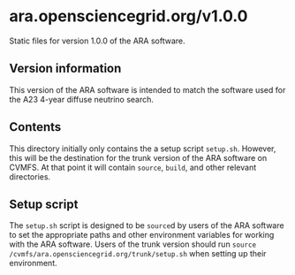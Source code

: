 # ara.opensciencegrid.org/v1.0.0

Static files for version 1.0.0 of the ARA software.

## Version information

This version of the ARA software is intended to match the software used for the A23 4-year diffuse neutrino search.

## Contents

This directory initially only contains the a setup script `setup.sh`. However, this will be the destination for the trunk version of the ARA software on CVMFS. At that point it will contain `source`, `build`, and other relevant directories.

## Setup script

The `setup.sh` script is designed to be `source`d by users of the ARA software to set the appropriate paths and other environment variables for working with the ARA software. Users of the trunk version should run `source /cvmfs/ara.opensciencegrid.org/trunk/setup.sh` when setting up their environment.
